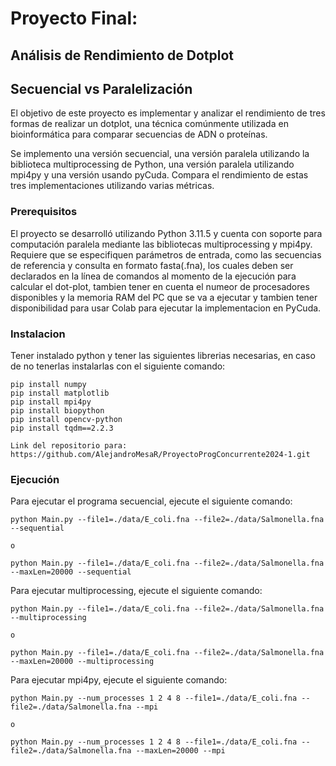 # Proyecto Final:

## Análisis de Rendimiento de Dotplot

## Secuencial vs Paralelización

El objetivo de este proyecto es implementar y analizar el rendimiento de tres formas de realizar un dotplot, una técnica comúnmente utilizada en bioinformática para comparar secuencias de ADN o proteínas.

Se implemento una versión secuencial, una versión paralela utilizando la biblioteca multiprocessing de Python, una versión paralela utilizando mpi4py y una versión usando pyCuda. Compara el rendimiento de estas tres implementaciones utilizando varias métricas.

### Prerequisitos

El proyecto se desarrolló utilizando Python 3.11.5 y cuenta con soporte para computación paralela mediante las bibliotecas multiprocessing y mpi4py. Requiere que se especifiquen parámetros de entrada, como las secuencias de referencia y consulta en formato fasta(.fna), los cuales deben ser declarados en la línea de comandos al momento de la ejecución para calcular el dot-plot, tambien tener en cuenta el numeor de procesadores disponibles y la memoria RAM del PC que se va a ejecutar y tambien tener disponibilidad para usar Colab para ejecutar la implementacion en PyCuda.

### Instalacion

Tener instalado python y tener las siguientes librerias necesarias, en caso de no tenerlas instalarlas con el siguiente comando:

```
pip install numpy
pip install matplotlib
pip install mpi4py
pip install biopython
pip install opencv-python
pip install tqdm==2.2.3
```

```
Link del repositorio para: https://github.com/AlejandroMesaR/ProyectoProgConcurrente2024-1.git
```

### Ejecución

Para ejecutar el programa secuencial, ejecute el siguiente comando:

```
python Main.py --file1=./data/E_coli.fna --file2=./data/Salmonella.fna --sequential

o 

python Main.py --file1=./data/E_coli.fna --file2=./data/Salmonella.fna --maxLen=20000 --sequential
```

Para ejecutar multiprocessing, ejecute el siguiente comando:

```
python Main.py --file1=./data/E_coli.fna --file2=./data/Salmonella.fna --multiprocessing

o 

python Main.py --file1=./data/E_coli.fna --file2=./data/Salmonella.fna --maxLen=20000 --multiprocessing
```

Para ejecutar mpi4py, ejecute el siguiente comando:

```
python Main.py --num_processes 1 2 4 8 --file1=./data/E_coli.fna --file2=./data/Salmonella.fna --mpi

o 

python Main.py --num_processes 1 2 4 8 --file1=./data/E_coli.fna --file2=./data/Salmonella.fna --maxLen=20000 --mpi
```
